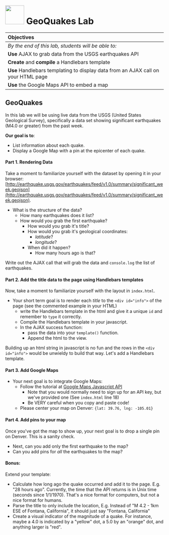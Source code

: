 # <img src="https://cloud.githubusercontent.com/assets/7833470/10423298/ea833a68-7079-11e5-84f8-0a925ab96893.png" width="60"> GeoQuakes Lab

| Objectives |
| :--- |
| _By the end of this lab, students will be able to:_ |
| **Use** AJAX to grab data from the USGS earthquakes API |
| **Create** and **compile** a Handlebars template |
| **Use** Handlebars templating to display data from an AJAX call on your HTML page |
| **Use** the Google Maps API to embed a map |

## GeoQuakes
In this lab we will be using live data from the USGS (United States Geological Survey), specifically a data set showing significant earthquakes (M4.0 or greater) from the past week.

**Our goal is to**:  
- List information about each quake.
- Display a Google Map with a pin at the epicenter of each quake.

#### Part 1. Rendering Data
Take a moment to familiarize yourself with the dataset by opening it in your browser: [http://earthquake.usgs.gov/earthquakes/feed/v1.0/summary/significant_week.geojson](http://earthquake.usgs.gov/earthquakes/feed/v1.0/summary/significant_week.geojson).

+ What is the structure of the data?
    + How many earthquakes does it list?
    + How would you grab the first earthquake?
        * How would you grab it's title?
        * How would you grab it's geological coordinates:
            - *latitude*?
            - *longitude*?
        * When did it happen?
            - How many hours ago is that?

Write out the AJAX call that will grab the data and `console.log` the list of earthquakes.

#### Part 2. Add the title data to the page using Handlebars templates

Now, take a moment to familiarize yourself with the layout in `index.html`.
- Your short term goal is to render each *title* to the `<div id="info">` of the page (see the commented example in your HTML)
  - write the Handlebars template in the html and give it a unique `id` and remember to `type` it correctly.
  - Compile the Handlebars template in your javascript.
  - In the AJAX success function:
    - pass the data into your `template()` function.
    - Append the html to the view.

Building up an html string in javascript is no fun and the rows in the `<div id="info">` would be unwieldy to build that way. Let's add a Handlebars template.

#### Part 3. Add Google Maps
- Your next goal is to integrate Google Maps:
    - Follow the tutorial at [Google Maps Javascript API](https://developers.google.com/maps/documentation/javascript/tutorial)
        + Note that you would normally need to sign up for an API key, but we've provided one (See `index.html` line 18)
        + Be VERY careful when you copy and paste code!
    - Please center your map on Denver: `{lat: 39.76, lng: -105.01}`

#### Part 4. Add pins to your map
Once you've got the map to show up, your next goal is to drop a single pin on Denver. This is a sanity check.  
- Next, can you add only the first earthquake to the map?
- Can you add pins for *all* the earthquakes to the map?

#### Bonus:
Extend your template:  
- Calculate how long ago the quake occurred and add it to the page. E.g. "28 hours ago". Currently, the time that the API returns is in Unix time (seconds since 1/1/1970). That's a nice format for computers, but not a nice format for humans.
- Parse the title to only include the location, E.g. Instead of "M 4.2 - 1km ESE of Fontana, California", it should just say "Fontana, California"
- Create a visual indicator of the magnitude of a quake. For instance, maybe a 4.0 is indicated by a "yellow" dot, a 5.0 by an "orange" dot, and anything larger is "red".
